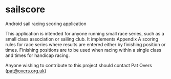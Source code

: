 # sailscore
Android sail racing scoring application

This application is intended for anyone running small race series, such as a small class association or sailing club.
It implements Appendix A scoring rules for race series where results are entered either by finishing position or times.
Finishing positions are to be used when racing within a single class and times for handicap racing.

Anyone wishing to contribute to this project should contact Pat Overs (pat@overs.org.uk)
